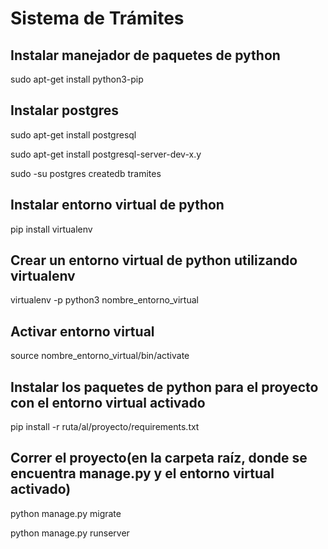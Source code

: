 # Sistema de Trámites

## Instalar manejador de paquetes de python
sudo apt-get install python3-pip
## Instalar postgres

sudo apt-get install postgresql

sudo apt-get install postgresql-server-dev-x.y

sudo -su postgres createdb tramites
## Instalar entorno virtual de python

pip install virtualenv

## Crear un entorno virtual de python utilizando virtualenv

virtualenv -p python3 nombre_entorno_virtual

## Activar entorno virtual
source nombre_entorno_virtual/bin/activate

## Instalar los paquetes de python para el proyecto con el entorno virtual activado

pip install -r ruta/al/proyecto/requirements.txt

## Correr el proyecto(en la carpeta raíz, donde se encuentra manage.py y el entorno virtual activado)

python manage.py migrate

python manage.py runserver



